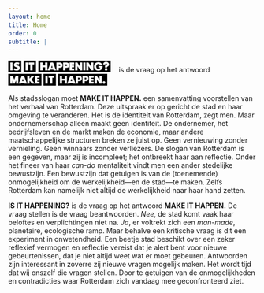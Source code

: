 ```yaml
---
layout: home
title: Home
order: 0
subtitle: |
---
```

<img src="/assets/logos/iih-b.svg" alt="Is It Happening? " height="24px" style="display: inline-block; margin-right: 12px;" markdown="1">
is de vraag op het antwoord
<a href="https://www.rotterdammakeithappen.nl" target="_blank"><img src="/assets/logos/mih-b.svg" alt=" Make It Happen." height="24px" style="display: inline-block; margin-right: 12px;" markdown="1"></a>

Als stadsslogan moet **MAKE IT HAPPEN.** een samenvatting voorstellen van het verhaal van Rotterdam. Deze uitspraak er op gericht de stad en haar omgeving te veranderen. Het is de identiteit van Rotterdam, zegt men. Maar ondernemerschap alleen maakt geen identiteit. De ondernemer, het bedrijfsleven en de markt maken de economie, maar andere maatschappelijke structuren breken ze juist op. Geen vernieuwing zonder vernieling. Geen winnaars zonder verliezers. De slogan van Rotterdam is een gegeven, maar zij is incompleet; het ontbreekt haar aan reflectie. Onder het fineer van haar _can-do_ mentaliteit vindt men een ander stedelijke bewustzijn. Een bewustzijn dat getuigen is van de (toenemende) onmogelijkheid om de werkelijkheid—en de stad—te maken. Zelfs Rotterdam kan namelijk niet altijd de werkelijkheid naar haar hand zetten.

**IS IT HAPPENING?** is de vraag op het antwoord **MAKE IT HAPPEN.** De vraag stellen is de vraag beantwoorden. _Nee_, de stad komt vaak haar beloftes en verplichtingen niet na. _Ja_, er voltrekt zich een _man-made_, planetaire, ecologische ramp. Maar behalve een kritische vraag is dit een experiment in onwetendheid. Een beetje stad beschikt over een zeker reflexief vermogen en reflectie vereist dat je alert bent voor nieuwe gebeurtenissen, dat je niet altijd weet wat er moet gebeuren. Antwoorden zijn interessant in zoverre zij nieuwe vragen mogelijk maken. Het wordt tijd dat wij onszelf die vragen stellen. Door te getuigen van de onmogelijkheden en contradicties waar Rotterdam zich vandaag mee geconfronteerd ziet.